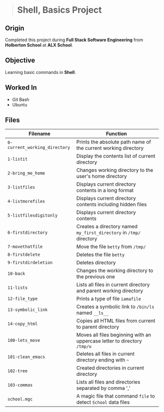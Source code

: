 > # Shell, Basics Project
## Origin 
Completed this project during **Full Stack Software Engineering** from **Holberton School** at **ALX School**.
## Objective 
Learning basic commands in **Shell**.
## Worked In
* Git Bash
* Ubuntu
## Files
| Filename | Function |
| -------- | -------- |
| `0-current_working_directory` | Prints the absolute path name of the current working directory |
| `1-listit` | Display the contents list of current directory |
| `2-bring_me_home` | Changes working directory to the user's home directory |
| `3-listfiles` | Displays current directory contents in a long format |
| `4-listmorefiles` | Displays current directory contents including hidden files |
| `5-listfilesdigitonly` | Displays current directory contents |
| `6-firstdirectory` | Creates a directory named `my_first_directory` in `/tmp/` directory |
| `7-movethatfile` | Move the file `betty` from `/tmp/` |
| `8-firstdelete` | Deletes the file `betty` |
| `9-firstdirdeletion` | Deletes directory |
| `10-back` | Changes the working directory to the previous one |
| `11-lists` | Lists all files in current directory and parent working directory |
| `12-file_type` | Prints a type of file `iamafile` |
| `13-symbolic_link` | Creates a symbolic link to `/bin/ls` named `__ls__` |
| `14-copy_html` | Copies all HTML files from current to parent directory |
| `100-lets_move` | Moves all files beginning with an uppercase letter to directory `/tmp/u` |
| `101-clean_emacs` | Deletes all files in current directory ending with `~` |
| `102-tree` | Created directories in current directory |
| `103-commas` | Lists all files and directories separated by comma ',' |
| `school.mgc` | A magic file that command `file` to detect `School` data files |

